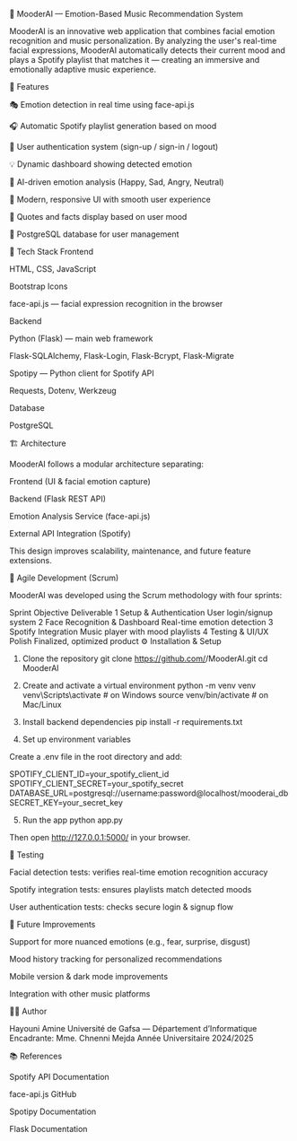 🎵 MooderAI — Emotion-Based Music Recommendation System

MooderAI is an innovative web application that combines facial emotion recognition and music personalization.
By analyzing the user's real-time facial expressions, MooderAI automatically detects their current mood and plays a Spotify playlist that matches it — creating an immersive and emotionally adaptive music experience.

🚀 Features

🎭 Emotion detection in real time using face-api.js

🎧 Automatic Spotify playlist generation based on mood

🔐 User authentication system (sign-up / sign-in / logout)

💡 Dynamic dashboard showing detected emotion

🧠 AI-driven emotion analysis (Happy, Sad, Angry, Neutral)

🌙 Modern, responsive UI with smooth user experience

🧾 Quotes and facts display based on user mood

💽 PostgreSQL database for user management

🧰 Tech Stack
Frontend

HTML, CSS, JavaScript

Bootstrap Icons

face-api.js — facial expression recognition in the browser

Backend

Python (Flask) — main web framework

Flask-SQLAlchemy, Flask-Login, Flask-Bcrypt, Flask-Migrate

Spotipy — Python client for Spotify API

Requests, Dotenv, Werkzeug

Database

PostgreSQL

🏗️ Architecture

MooderAI follows a modular architecture separating:

Frontend (UI & facial emotion capture)

Backend (Flask REST API)

Emotion Analysis Service (face-api.js)

External API Integration (Spotify)

This design improves scalability, maintenance, and future feature extensions.

📅 Agile Development (Scrum)

MooderAI was developed using the Scrum methodology with four sprints:

Sprint	Objective	Deliverable
1	Setup & Authentication	User login/signup system
2	Face Recognition & Dashboard	Real-time emotion detection
3	Spotify Integration	Music player with mood playlists
4	Testing & UI/UX Polish	Finalized, optimized product
⚙️ Installation & Setup
1. Clone the repository
git clone https://github.com/<your-username>/MooderAI.git
cd MooderAI

2. Create and activate a virtual environment
python -m venv venv
venv\Scripts\activate  # on Windows
source venv/bin/activate  # on Mac/Linux

3. Install backend dependencies
pip install -r requirements.txt

4. Set up environment variables

Create a .env file in the root directory and add:

SPOTIFY_CLIENT_ID=your_spotify_client_id
SPOTIFY_CLIENT_SECRET=your_spotify_secret
DATABASE_URL=postgresql://username:password@localhost/mooderai_db
SECRET_KEY=your_secret_key

5. Run the app
python app.py


Then open http://127.0.0.1:5000/ in your browser.

🧪 Testing

Facial detection tests: verifies real-time emotion recognition accuracy

Spotify integration tests: ensures playlists match detected moods

User authentication tests: checks secure login & signup flow

🧩 Future Improvements

Support for more nuanced emotions (e.g., fear, surprise, disgust)

Mood history tracking for personalized recommendations

Mobile version & dark mode improvements

Integration with other music platforms

👨‍💻 Author

Hayouni Amine
Université de Gafsa — Département d’Informatique
Encadrante: Mme. Chnenni Mejda
Année Universitaire 2024/2025

📚 References

Spotify API Documentation

face-api.js GitHub

Spotipy Documentation

Flask Documentation

